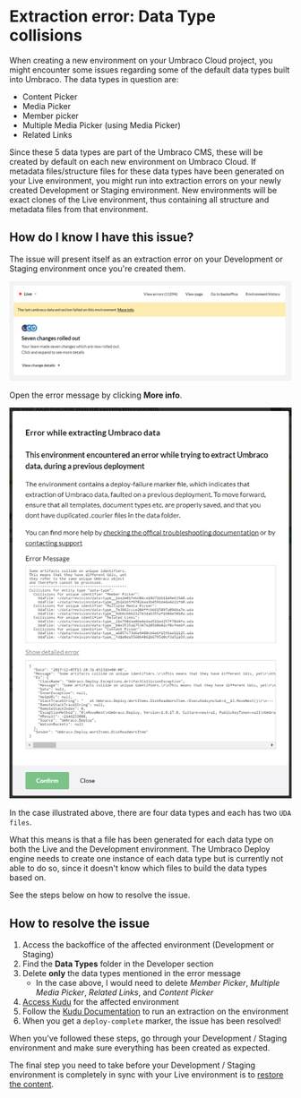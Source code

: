 
# Extraction error: Data Type collisions

When creating a new environment on your Umbraco Cloud project, you might encounter some issues regarding some of the default data types built into Umbraco.
The data types in question are:

* Content Picker
* Media Picker
* Member picker
* Multiple Media Picker (using Media Picker)
* Related Links

Since these 5 data types are part of the Umbraco CMS, these will be created by default on each new environment on Umbraco Cloud. If metadata files/structure files for these data types have been generated on your Live environment, you might run into extraction errors on your newly created Development or Staging environment. New environments will be exact clones of the Live environment, thus containing all structure and metadata files from that environment.

## How do I know I have this issue?

The issue will present itself as an extraction error on your Development or Staging environment once you're created them.

![Extraction error on Development environment](images/duplicate-dictionary-extraction-error.png)

Open the error message by clicking **More info**.

![Error message](images/extraction-on-dev-detailed.png)

In the case illustrated above, there are four data types and each has two `UDA files`.

What this means is that a file has been generated for each data type on both the Live and the Development environment. The Umbraco Deploy engine needs to create one instance of each data type but is currently not able to do so, since it doesn't know which files to build the data types based on.

See the steps below on how to resolve the issue.

## How to resolve the issue

1. Access the backoffice of the affected environment (Development or Staging)
2. Find the **Data Types** folder in the Developer section
3. Delete **only** the data types mentioned in the error message
    * In the case above, I would need to delete *Member Picker*, *Multiple Media Picker*, *Related Links*, and *Content Picker*
4. [Access Kudu](../../set-up/power-tools/README.md) for the affected environment
5. Follow the [Kudu Documentation](../../set-up/power-tools/manual-extractions.md) to run an extraction on the environment
6. When you get a `deploy-complete` marker, the issue has been resolved!

When you've followed these steps, go through your Development / Staging environment and make sure everything has been created as expected.

The final step you need to take before your Development / Staging environment is completely in sync with your Live environment is to [restore the content](../../deployment/restoring-content/README.md).
